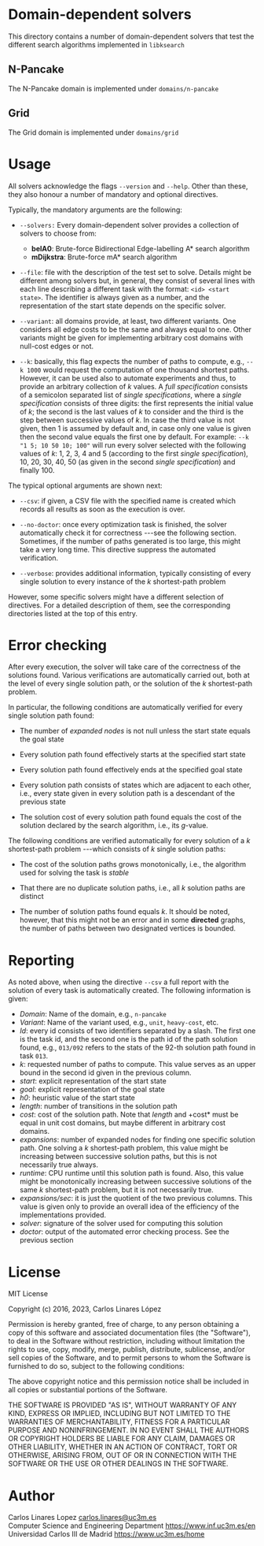 # Domain-dependent solvers #

This directory contains a number of domain-dependent solvers that test the
different search algorithms implemented in `libksearch`

## N-Pancake ##

The N-Pancake domain is implemented under `domains/n-pancake`

## Grid ##

The Grid domain is implemented under `domains/grid`

# Usage #

All solvers acknowledge the flags `--version` and `--help`. Other than these,
they also honour a number of mandatory and optional directives.

Typically, the mandatory arguments are the following:

* `--solvers:` Every domain-dependent solver provides a collection of solvers to
  choose from:
  
  - **belA0**: Brute-force Bidirectional Edge-labelling A* search algorithm
  - **mDijkstra**: Brute-force mA* search algorithm 

* `--file`: file with the description of the test set to solve. Details might be
  different among solvers but, in general, they consist of several lines with
  each line describing a different task with the format: `<id> <start state>`.
  The identifier is always given as a number, and the representation of the
  start state depends on the specific solver.
  
* `--variant`: all domains provide, at least, two different variants. One
  considers all edge costs to be the same and always equal to one. Other
  variants might be given for implementing arbitrary cost domains with null-cost
  edges or not.
  
* `--k`: basically, this flag expects the number of paths to compute, e.g., `--k
  1000` would request the computation of one thousand shortest paths. However,
  it can be used also to automate experiments and thus, to provide an arbitrary
  collection of *k* values. A *full specification* consists of a semicolon
  separated list of *single specifications*, where a *single specification*
  consists of three digits: the first represents the initial value of *k*; the
  second is the last values of *k* to consider and the third is the step between
  successive values of *k*. In case the third value is not given, then 1 is
  assumed by default and, in case only one value is given then the second value
  equals the first one by default. For example: `--k "1 5; 10 50 10; 100"` will
  run every solver selected with the following values of *k*: 1, 2, 3, 4 and 5
  (according to the first *single specification*), 10, 20, 30, 40, 50 (as given
  in the second *single specification*) and finally 100.

The typical optional arguments are shown next:

* `--csv`: if given, a CSV file with the specified name is created which records
  all results as soon as the execution is over.
  
* `--no-doctor`: once every optimization task is finished, the solver
  automatically check it for correctness ---see the following section.
  Sometimes, if the number of paths generated is too large, this might take a
  very long time. This directive suppress the automated verification.

* `--verbose`: provides additional information, typically consisting of every
  single solution to every instance of the *k* shortest-path problem
  
However, some specific solvers might have a different selection of directives.
For a detailed description of them, see the corresponding directories listed at
the top of this entry.

# Error checking #

After every execution, the solver will take care of the correctness of the
solutions found. Various verifications are automatically carried out, both at
the level of every single solution path, or the solution of the *k*
shortest-path problem.

In particular, the following conditions are automatically verified for every
single solution path found:

* The number of *expanded nodes* is not null unless the start state equals the
  goal state
  
* Every solution path found effectively starts at the specified start state

* Every solution path found effectively ends at the specified goal state

* Every solution path consists of states which are adjacent to each other, i.e.,
  every state given in every solution path is a descendant of the previous state
  
* The solution cost of every solution path found equals the cost of the solution
  declared by the search algorithm, i.e., its *g*-value.
  
The following conditions are verified automatically for every solution of a *k*
shortest-path problem ---which consists of *k* single solution paths:

* The cost of the solution paths grows monotonically, i.e., the algorithm used
  for solving the task is *stable*
  
* That there are no duplicate solution paths, i.e., all *k* solution paths are
  distinct
  
* The number of solution paths found equals *k*. It should be noted, however,
  that this might not be an error and in some **directed** graphs, the number of
  paths between two designated vertices is bounded.

# Reporting #

As noted above, when using the directive `--csv` a full report with the solution
of every task is automatically created. The following information is given:

* *Domain*: Name of the domain, e.g., `n-pancake`
* *Variant*: Name of the variant used, e.g., `unit`, `heavy-cost`, etc.
* *Id*: every id consists of two identifiers separated by a slash. The first one is the task id, and the second one is the path id of the path solution found, e.g., `013/092` refers to the stats of the 92-th solution path found in task `013`.
* *k*: requested number of paths to compute. This value serves as an upper bound in the second id given in the previous column.
* *start*: explicit representation of the start state
* *goal*: explicit representation of the goal state
* *h0*: heuristic value of the start state
* *length*: number of transitions in the solution path
* *cost*: cost of the solution path. Note that *length* and +cost* must be equal
  in unit cost domains, but maybe different in arbitrary cost domains.
* *expansions*: number of expanded nodes for finding one specific solution path. One solving a *k* shortest-path problem, this value might be increasing between successive solution paths, but this is not necessarily true always.
* *runtime*: CPU runtime until this solution path is found. Also, this value
  might be monotonically increasing between successive solutions of the same *k*
  shortest-path problem, but it is not necessarily true.  
* *expansions/sec*: it is just the quotient of the two previous columns. This
  value is given only to provide an overall idea of the efficiency of the
  implementations provided.
* *solver*: signature of the solver used for computing this solution
* *doctor*: output of the automated error checking process. See the previous section

# License #

MIT License

Copyright (c) 2016, 2023, Carlos Linares López

Permission is hereby granted, free of charge, to any person obtaining a copy
of this software and associated documentation files (the "Software"), to deal
in the Software without restriction, including without limitation the rights
to use, copy, modify, merge, publish, distribute, sublicense, and/or sell
copies of the Software, and to permit persons to whom the Software is
furnished to do so, subject to the following conditions:

The above copyright notice and this permission notice shall be included in all
copies or substantial portions of the Software.

THE SOFTWARE IS PROVIDED "AS IS", WITHOUT WARRANTY OF ANY KIND, EXPRESS OR
IMPLIED, INCLUDING BUT NOT LIMITED TO THE WARRANTIES OF MERCHANTABILITY,
FITNESS FOR A PARTICULAR PURPOSE AND NONINFRINGEMENT. IN NO EVENT SHALL THE
AUTHORS OR COPYRIGHT HOLDERS BE LIABLE FOR ANY CLAIM, DAMAGES OR OTHER
LIABILITY, WHETHER IN AN ACTION OF CONTRACT, TORT OR OTHERWISE, ARISING FROM,
OUT OF OR IN CONNECTION WITH THE SOFTWARE OR THE USE OR OTHER DEALINGS IN THE
SOFTWARE.


# Author #

Carlos Linares Lopez <carlos.linares@uc3m.es>  
Computer Science and Engineering Department <https://www.inf.uc3m.es/en>  
Universidad Carlos III de Madrid <https://www.uc3m.es/home>
